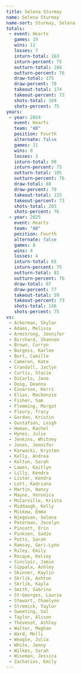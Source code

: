 ```yaml
---
title: Selena Sturmay
name: Selena Sturmay
name-sort: Sturmay, Selena
totals:
 - event: Hearts
   games: 19
   wins: 12
   losses: 7
   inturn-total: 163
   inturn-percent: 75
   outturn-total: 186
   outturn-percent: 76
   draw-total: 175
   draw-percent: 78
   takeout-total: 174
   takeout-percent: 73
   shots-total: 349
   shots-percent: 75
years:
 - year: 2024
   event: Hearts
   team: "AB"
   position: Fourth
   alternate: false
   games: 11
   wins: 8
   losses: 3
   inturn-total: 98
   inturn-percent: 75
   outturn-total: 105
   outturn-percent: 76
   draw-total: 88
   draw-percent: 79
   takeout-total: 115
   takeout-percent: 73
   shots-total: 203
   shots-percent: 76
 - year: 2025
   event: Hearts
   team: "AB"
   position: Fourth
   alternate: false
   games: 8
   wins: 4
   losses: 4
   inturn-total: 65
   inturn-percent: 75
   outturn-total: 81
   outturn-percent: 76
   draw-total: 87
   draw-percent: 77
   takeout-total: 59
   takeout-percent: 73
   shots-total: 146
   shots-percent: 75
vs:
 - Ackerman, Skylar
 - Adams, Melissa
 - Armstrong, Jennifer
 - Birchard, Shannon
 - Brown, Corryn
 - Burgess, Karlee
 - Burt, Camille
 - Cameron, Kate
 - Crandall, Jaclyn
 - Curtis, Stacie
 - DiCarlo, Jane
 - Doig, Deanna
 - Einarson, Kerri
 - Elias, Mackenzie
 - Fisher, Sam
 - Flemming, Margot
 - Fleury, Tracy
 - Gordon, Kristin
 - Gustafson, Leigh
 - Homan, Rachel
 - Hynes, Julie
 - Jenkins, Whitney
 - Jones, Jennifer
 - Karwacki, Krysten
 - Kelly, Andrea
 - Koltun, Sarah
 - Lawes, Kaitlyn
 - Lilly, Kendra
 - Lister, Kendra
 - Lott, Kadriana
 - Martin, Nancy
 - Mayne, Veronica
 - McCarville, Krista
 - Middaugh, Kelly
 - Miskew, Emma
 - Njegovan, Selena
 - Peterman, Jocelyn
 - Pincott, Erin
 - Pinksen, Sadie
 - Potts, Sarah
 - Ramsay, Geri-Lynn
 - Riley, Emily
 - Rocque, Kelsey
 - Sinclair, Jamie
 - Sippala, Ashley
 - Skinner, Kaylin
 - Skrlik, Ashton
 - Skrlik, Kayla
 - Smith, Sabrina
 - St-Georges, Laurie
 - Stewart, Chaelynn
 - Stremick, Taylor
 - Sweeting, Val
 - Taylor, Alison
 - Thevenot, Ashley
 - Walter, Meghan
 - Ward, Molli
 - Weagle, Julia
 - White, Jenny
 - Wilkes, Sarah
 - Wiseman, Jessica
 - Zacharias, Emily
---
```


